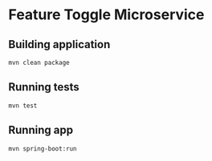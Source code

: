 # Feature Toggle Microservice

## Building application 
    mvn clean package
## Running tests
    mvn test
## Running app
    mvn spring-boot:run


